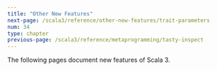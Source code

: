 ```yaml
---
title: "Other New Features"
next-page: /scala3/reference/other-new-features/trait-parameters
num: 34
type: chapter
previous-page: /scala3/reference/metaprogramming/tasty-inspect
---
```


<!-- THIS FILE HAS BEEN GENERATED BY SCALADOC PREPROCESSOR.
    The whole process of generation the docs can be found under this README: https://github.com/lampepfl/dotty/blob/master/docs/README.md
    The source file can be found here https://github.com/lampepfl/dotty/edit/master/docs/docs/reference/other-new-features.md
    NOTE THAT ANY CHANGES TO THIS FILE WILL BE OVERRIDEN BY PREPROCESSOR.
-->

The following pages document new features of Scala 3.
